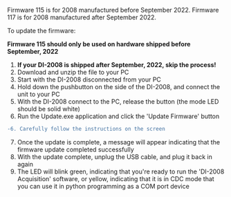 Firmware 115 is for 2008 manufactured before September 2022. 
Firmware 117 is for 2008 manufactured after September 2022. 

To update the firmware:

**Firmware 115 should only be used on hardware shipped before September, 2022**

1. **If your DI-2008 is shipped after September, 2022, skip the process!**
2. Download and unzip the file to your PC
3. Start with the DI-2008 disconnected from your PC
4. Hold down the pushbutton on the side of the DI-2008, and connect the unit to your PC
5. With the DI-2008 connect to the PC, release the button (the mode LED should be solid white)
6. Run the Update.exe application and click the 'Update Firmware' button 

```diff
-6. Carefully follow the instructions on the screen
```

7. Once the update is complete, a message will appear indicating that the firmware update completed successfully
8. With the update complete, unplug the USB cable, and plug it back in again
9. The LED will blink green, indicating that you're ready to run the 'DI-2008 Acquisition' software, or yellow, indicating that it is in CDC mode that you can use it in python programming as a COM port device
